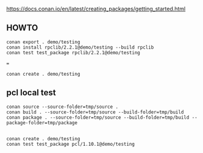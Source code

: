 https://docs.conan.io/en/latest/creating_packages/getting_started.html


## HOWTO
   
    conan export . demo/testing
    conan install rpclib/2.2.1@demo/testing --build rpclib
    conan test test_package rpclib/2.2.1@demo/testing

    = 

    conan create . demo/testing


## pcl local test

    conan source --source-folder=tmp/source .
    conan build . --source-folder=tmp/source --build-folder=tmp/build
    conan package . --source-folder=tmp/source --build-folder=tmp/build --package-folder=tmp/package


    conan create . demo/testing
    conan test test_package pcl/1.10.1@demo/testing